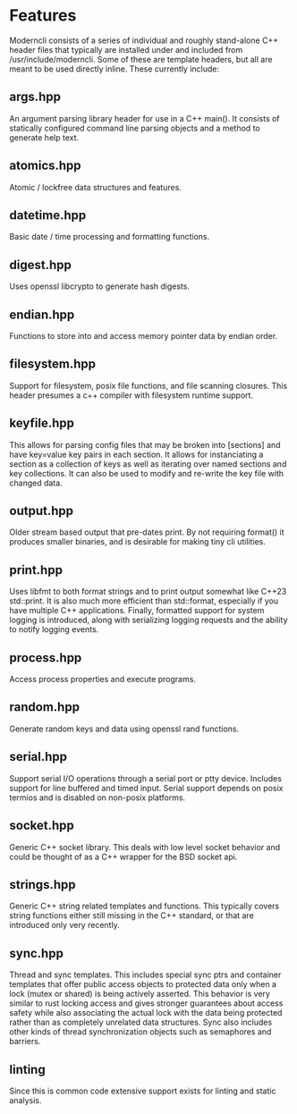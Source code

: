 # Features

Moderncli consists of a series of individual and roughly stand-alone C++ header
files that typically are installed under and included from
/usr/include/moderncli. Some of these are template headers, but all are meant
to be used directly inline. These currently include:

## args.hpp

An argument parsing library header for use in a C++ main().  It consists of
statically configured command line parsing objects and a method to generate
help text.

## atomics.hpp

Atomic / lockfree data structures and features.

## datetime.hpp

Basic date / time processing and formatting functions.

## digest.hpp

Uses openssl libcrypto to generate hash digests.

## endian.hpp

Functions to store into and access memory pointer data by endian order.

## filesystem.hpp

Support for filesystem, posix file functions, and file scanning closures. This
header presumes a c++ compiler with filesystem runtime support.

## keyfile.hpp

This allows for parsing config files that may be broken into \[sections\] and
have key=value key pairs in each section.  It allows for instanciating a
section as a collection of keys as well as iterating over named sections and
key collections. It can also be used to modify and re-write the key file with
changed data.

## output.hpp

Older stream based output that pre-dates print. By not requiring format() it
produces smaller binaries, and is desirable for making tiny cli utilities.

## print.hpp

Uses libfmt to both format strings and to print output somewhat like C++23
std::print.  It is also much more efficient than std::format, especially if you
have multiple C++ applications. Finally, formatted support for system logging
is introduced, along with serializing logging requests and the ability to
notify logging events.

## process.hpp

Access process properties and execute programs.

## random.hpp

Generate random keys and data using openssl rand functions.

## serial.hpp

Support serial I/O operations through a serial port or ptty device. Includes
support for line buffered and timed input. Serial support depends on posix
termios and is disabled on non-posix platforms.

## socket.hpp

Generic C++ socket library.  This deals with low level socket behavior and
could be thought of as a C++ wrapper for the BSD socket api.

## strings.hpp

Generic C++ string related templates and functions.  This typically covers
string functions either still missing in the C++ standard, or that are
introduced only very recently.

## sync.hpp

Thread and sync templates. This includes special sync ptrs and container
templates that offer public access objects to protected data only when a lock
(mutex or shared) is being actively asserted. This behavior is very similar to
rust locking access and gives stronger guarantees about access safety while
also associating the actual lock with the data being protected rather than as
completely unrelated data structures. Sync also includes other kinds of thread
synchronization objects such as semaphores and barriers.

## linting

Since this is common code extensive support exists for linting and static
analysis.

